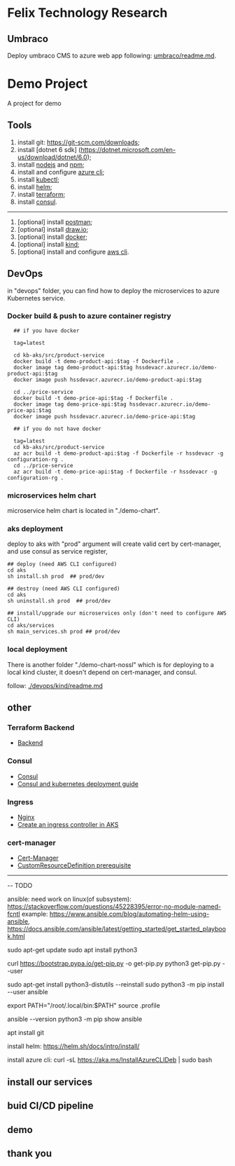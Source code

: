 # Felix Technology Research

## Umbraco

Deploy umbraco CMS to azure web app following: [umbraco/readme.md](./umbraco/readme.md).

# Demo Project

A project for demo

## Tools

1. install git: https://git-scm.com/downloads;
2. install \[dotnet 6 sdk\] (https://dotnet.microsoft.com/en-us/download/dotnet/6.0);
3. install [nodejs](https://nodejs.org/en/download/) and [npm](https://www.npmjs.com/package/npm);
4. install and configure [azure cli](https://learn.microsoft.com/en-us/cli/azure/install-azure-cli);
5. install [kubectl](https://kubernetes.io/docs/tasks/tools/);
6. install [helm](https://helm.sh/docs/intro/install/);
7. install [terraform](https://developer.hashicorp.com/terraform/tutorials/aws-get-started/install-cli);
8. install [consul](https://developer.hashicorp.com/consul/downloads?host=www.consul.io).

---

1. \[optional\] install [postman](https://www.postman.com/downloads/);
2. \[optional\] install [draw.io](https://github.com/jgraph/drawio-desktop/releases);
3. \[optional\] install [docker](https://www.docker.com/);
4. \[optional\] install [kind](https://kubernetes.io/docs/tasks/tools/#kind);
5. \[optional\] install and configure [aws cli](https://aws.amazon.com/cli/).


## DevOps

in "devops" folder, you can find how to deploy the microservices to azure Kubernetes service.

### Docker build & push to azure container registry

```
  ## if you have docker

  tag=latest

  cd kb-aks/src/product-service
  docker build -t demo-product-api:$tag -f Dockerfile . 
  docker image tag demo-product-api:$tag hssdevacr.azurecr.io/demo-product-api:$tag
  docker image push hssdevacr.azurecr.io/demo-product-api:$tag
  
  cd ../price-service
  docker build -t demo-price-api:$tag -f Dockerfile . 
  docker image tag demo-price-api:$tag hssdevacr.azurecr.io/demo-price-api:$tag
  docker image push hssdevacr.azurecr.io/demo-price-api:$tag
```
```
  ## if you do not have docker
    
  tag=latest
  cd kb-aks/src/product-service
  az acr build -t demo-product-api:$tag -f Dockerfile -r hssdevacr -g configuration-rg .
  cd ../price-service
  az acr build -t demo-price-api:$tag -f Dockerfile -r hssdevacr -g configuration-rg .

 ```
 
### microservices helm chart

microservice helm chart is located in "./demo-chart".

### aks deployment

deploy to aks with "prod" argument will create valid cert by cert-manager, and use consul as service register,

```
## deploy (need AWS CLI configured)
cd aks
sh install.sh prod  ## prod/dev
```

```
## destroy (need AWS CLI configured)
cd aks
sh uninstall.sh prod  ## prod/dev
```

```
## install/upgrade our microservices only (don't need to configure AWS CLI)
cd aks/services
sh main_services.sh prod ## prod/dev
```

### local deployment

There is another folder "./demo-chart-nossl" which is for deploying to a local kind cluster, it doesn't depend on cert-manager, and consul.

follow: [./devops/kind/readme.md](./devops/kind/readme.md)

## other

### Terraform Backend
- [Backend](https://developer.hashicorp.com/terraform/language/settings/backends/azurerm)

###  Consul
- [Consul](https://github.com/hashicorp/consul)
- [Consul and kubernetes deployment guide](https://developer.hashicorp.com/consul/tutorials/kubernetes/kubernetes-deployment-guide)

###  Ingress
- [Nginx](https://kubernetes.github.io/ingress-nginx/)
- [Create an ingress controller in AKS](https://learn.microsoft.com/en-us/azure/aks/ingress-basic?tabs=azure-cli#create-an-ingress-controller)

### cert-manager
- [Cert-Manager](https://artifacthub.io/packages/helm/cert-manager/cert-manager)
- [CustomResourceDefinition prerequisite](https://artifacthub.io/packages/helm/cert-manager/cert-manager#installing-the-chart)

----
-- TODO

ansible:
need work on linux(of subsystem): https://stackoverflow.com/questions/45228395/error-no-module-named-fcntl 
example: https://www.ansible.com/blog/automating-helm-using-ansible, https://docs.ansible.com/ansible/latest/getting_started/get_started_playbook.html

sudo apt-get update
sudo apt install python3

curl https://bootstrap.pypa.io/get-pip.py -o get-pip.py
python3 get-pip.py --user

sudo apt-get install python3-distutils --reinstall
sudo python3 -m pip install --user ansible

export PATH="/root/.local/bin:$PATH"
source .profile

ansible --version
python3 -m pip show ansible

apt install git

install helm: https://helm.sh/docs/intro/install/ 

install azure cli:
curl -sL https://aka.ms/InstallAzureCLIDeb | sudo bash
## install our services

## buid CI/CD pipeline

## demo

## thank you

